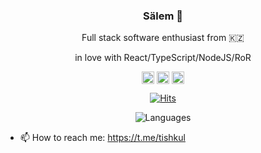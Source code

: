 <span align="center">

### Sälem 👋

Full stack software enthusiast from 🇰🇿

in love with React/TypeScript/NodeJS/RoR

<a href="https://github.com/murattishkul" target="blank"><img align="center" src="https://cdn.jsdelivr.net/npm/simple-icons@3.0.1/icons/dev-dot-to.svg" alt="murat" height="20" width="20" /></a>
<a href="https://twitter.com/Murat63049789" target="blank"><img align="center" src="https://cdn.jsdelivr.net/npm/simple-icons@3.0.1/icons/twitter.svg" alt="murat" height="20" width="20" /></a>
<a href="https://www.linkedin.com/in/murattishkul/" target="blank"><img align="center" src="https://cdn.jsdelivr.net/npm/simple-icons@3.0.1/icons/linkedin.svg" alt="https://www.linkedin.com/in/murattishkul/" height="20" width="20" /></a>

[![Hits](https://hits.seeyoufarm.com/api/count/incr/badge.svg?url=https%3A%2F%2Fgithub.com%2Fmurattishkul&count_bg=%2379C83D&title_bg=%23555555&icon=&icon_color=%23E7E7E7&title=today%2Ftotal+visitors+since+January+1st%2C+2021&edge_flat=false)](https://hits.seeyoufarm.com)
  
![Languages](https://github-readme-stats.vercel.app/api/top-langs/?username=murattishkul&icon_color=000000&title_color=000000&text_color=bcbcbc&bg_color=474747&layout=compact)

</span>

- 📫 How to reach me: https://t.me/tishkul
